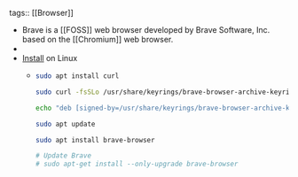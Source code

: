 tags:: [[Browser]]

- Brave is a [[FOSS]] web browser developed by Brave Software, Inc. based on the [[Chromium]] web browser.
-
- [Install](https://brave.com/linux/#release-channel-installation) on Linux
	- ```bash
	  sudo apt install curl
	  
	  sudo curl -fsSLo /usr/share/keyrings/brave-browser-archive-keyring.gpg https://brave-browser-apt-release.s3.brave.com/brave-browser-archive-keyring.gpg
	  
	  echo "deb [signed-by=/usr/share/keyrings/brave-browser-archive-keyring.gpg] https://brave-browser-apt-release.s3.brave.com/ stable main"|sudo tee /etc/apt/sources.list.d/brave-browser-release.list
	  
	  sudo apt update
	  
	  sudo apt install brave-browser
	  
	  # Update Brave
	  # sudo apt-get install --only-upgrade brave-browser
	  ```